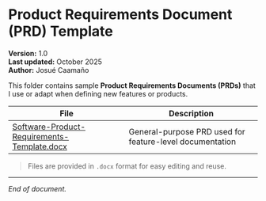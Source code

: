 # Product Requirements Document (PRD) Template

**Version:** 1.0  
**Last updated:** October 2025  
**Author:** Josué Caamaño

This folder contains sample **Product Requirements Documents (PRDs)** that I use or adapt when defining new features or products.

| File | Description |
|------|--------------|
[Software-Product-Requirements-Template.docx](https://github.com/user-attachments/files/23261205/Software-Product-Requirements-Template.docx) | General-purpose PRD used for feature-level documentation |

> Files are provided in `.docx` format for easy editing and reuse.
---

*End of document.*

